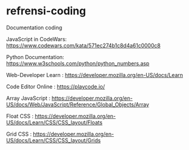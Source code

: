 # refrensi-coding
Documentation coding

JavaScript in CodeWars:
https://www.codewars.com/kata/571ec274b1c8d4a61c0000c8

Python Documentation:
https://www.w3schools.com/python/python_numbers.asp

Web-Developer Learn :
https://developer.mozilla.org/en-US/docs/Learn

Code Editor Online :
https://playcode.io/

Array JavaScript :
https://developer.mozilla.org/en-US/docs/Web/JavaScript/Reference/Global_Objects/Array

Float CSS :
https://developer.mozilla.org/en-US/docs/Learn/CSS/CSS_layout/Floats

Grid CSS :
https://developer.mozilla.org/en-US/docs/Learn/CSS/CSS_layout/Grids


